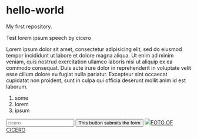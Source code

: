 # hello-world
My first repository. 
<!-- My first html web design from freecodecamp -->
<html>
<main>
<title>lorem ipsum</title>
<head>Test lorem ipsum speech by cicero</head>
<body>
<p>Lorem ipsum dolor sit amet, consectetur adipisicing elit, sed do eiusmod tempor incididunt ut labore et dolore magna aliqua. Ut enim ad minim veniam, quis nostrud 
exercitation ullamco laboris nisi ut aliquip ex ea commodo consequat. Duis aute irure dolor in reprehenderit in voluptate velit esse cillum dolore eu fugiat nulla 
pariatur. Excepteur sint occaecat cupidatat non proident, sunt in culpa qui officia deserunt mollit anim id est laborum.</p>

<ol>
<li>some</li>
<li>lorem</li>
<li>ipsum</>
</ol>
<a href="https://en.wikipedia.org/wiki/Cicero"<img src="https://upload.wikimedia.org/wikipedia/commons/8/8a/Bust_of_Cicero_%281st-cent._BC%29_-_Palazzo_Nuovo_-_Musei_Capitolini_-_Rome_2016.jpg" Bust of Cicero></a>
<form action="/where you want to just Cicero"></form>
<input type="text" placeholder="cicero" required>
<button type="submit">This button submits the form</button>
<a href="https://en.wikipedia.org/wiki/Cicero"><img src="https://www.philosophybasics.com/photos/cicero.jpg">FOTO OF CICERO</a>



</html>

